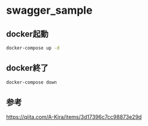 # swagger_sample

## docker起動

```bash
docker-compose up -d
```

## docker終了

```bash
docker-compose down
```

## 参考
https://qiita.com/A-Kira/items/3d17396c7cc98873e29d
